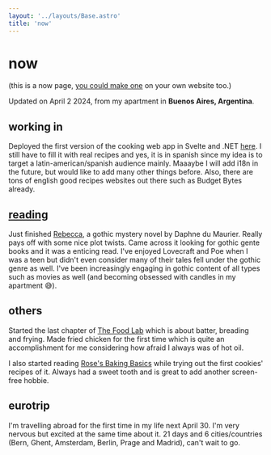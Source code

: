 ```yaml
---
layout: '../layouts/Base.astro'
title: 'now'
---
```


# now

(this is a now page, [you could make one](https://nownownow.com/about) on your own website too.)

Updated on April 2 2024, from my apartment in **Buenos Aires, Argentina**.

## working in
Deployed the first version of the cooking web app in Svelte and .NET [here](https://recetassimples.app). I still have to fill it with real recipes and yes, it is in spanish since my idea is to target a latin-american/spanish audience mainly. Maaaybe I will add i18n in the future, but would like to add many other things before. Also, there are tons of english good recipes websites out there such as Budget Bytes already.

## [reading](/reading)
Just finished [Rebecca](https://www.goodreads.com/book/show/203466580-rebecca), a gothic mystery novel by Daphne du Maurier. Really pays off with some nice plot twists. Came across it looking for gothic gente books and it was a enticing read. I've enjoyed Lovecraft and Poe when I was a teen but didn't even consider many of their tales fell  under the gothic genre as well. I've been increasingly engaging in gothic content of all types such as movies as well (and becoming obsessed with candles in my apartment 😅).

## others
Started the last chapter of [The Food Lab](https://www.goodreads.com/en/book/show/24861842) which is about batter, breading and frying. Made fried chicken for the first time which is quite an accomplishment for me considering how afraid I always was of hot oil.

I also started reading [Rose's Baking Basics](https://www.goodreads.com/en/book/show/37569329) while trying out the first cookies' recipes of it. Always had a sweet tooth and is great to add another screen-free hobbie.

## eurotrip
I'm travelling abroad for the first time in my life next April 30. I'm very nervous but excited at the same time about it. 21 days and 6 cities/countries (Bern, Ghent, Amsterdam, Berlin, Prage and Madrid), can't wait to go.